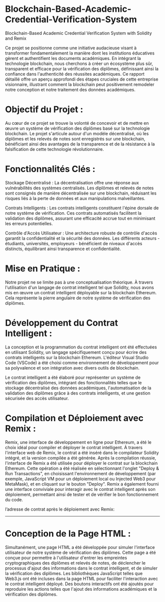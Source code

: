
# Blockchain-Based-Academic-Credential-Verification-System
Blockchain-Based Academic Credential Verification System with Solidity and Remix

Ce projet se positionne comme une initiative audacieuse visant à transformer fondamentalement la manière dont les institutions éducatives gèrent et authentifient les documents académiques.
En intégrant la technologie blockchain, nous cherchons à créer un écosystème plus sûr, transparent et efficace pour la vérification des diplômes, définissant ainsi la confiance dans l'authenticité 
des réussites académiques. Ce rapport détaillé offre un aperçu approfondi des étapes cruciales de cette entreprise visionnaire, 
illustrant comment la blockchain peut positivement remodeler notre conception et notre traitement des données académiques.

# Objectif du Projet :
Au cœur de ce projet se trouve la volonté de concevoir et de mettre en œuvre un système de vérification des diplômes basé sur la technologie blockchain. Le projet s'articule autour d'un modèle décentralisé, où les diplômes et les relevés de notes sont enregistrés sur une blockchain, bénéficiant ainsi des avantages de la transparence et de la résistance à la falsification de cette technologie révolutionnaire.

# Fonctionnalités Clés :
Stockage Décentralisé : La décentralisation offre une réponse aux vulnérabilités des systèmes centralisés. Les diplômes et relevés de notes sont consignés de manière décentralisée sur une blockchain, réduisant les risques liés à la perte de données et aux manipulations malveillantes.


Contrats Intelligents : Les contrats intelligents constituent l'épine dorsale de notre système de vérification. Ces contrats automatisés facilitent la validation des diplômes, assurant une efficacité accrue tout en minimisant les erreurs potentielles.

Contrôle d'Accès Utilisateur : Une architecture robuste de contrôle d'accès garantit la confidentialité et la sécurité des données. Les différents acteurs - étudiants, universités, employeurs - bénéficient de niveaux d'accès distincts, équilibrant ainsi transparence et confidentialité.

# Mise en Pratique :
Notre projet ne se limite pas à une conceptualisation théorique. À travers l'utilisation d'un langage de contrat intelligent tel que Solidity, nous avons mis en œuvre un contrat intelligent déployable sur la blockchain Ethereum. Cela représente la pierre angulaire de notre système de vérification des diplômes.


# Développement du Contrat Intelligent :
La conception et la programmation du contrat intelligent ont été effectuées en utilisant Solidity, un langage spécifiquement conçu pour écrire des contrats intelligents sur la blockchain Ethereum. L'éditeur Visual Studio Code (VSCode) a été choisi comme environnement de développement pour sa polyvalence et son intégration avec divers outils de blockchain.
     
Le contrat intelligent a été élaboré pour représenter un système de vérification des diplômes, intégrant des fonctionnalités telles que le stockage décentralisé des données académiques, l'automatisation de la validation des diplômes grâce à des contrats intelligents, et une gestion sécurisée des accès utilisateur.

# Compilation et Déploiement avec Remix :
Remix, une interface de développement en ligne pour Ethereum, a été le choix idéal pour compiler et déployer le contrat intelligent. À travers l'interface web de Remix, le contrat a été inséré dans le compilateur Solidity intégré, et la version compilée a été générée.
Après la compilation réussie, l'interface de Remix a été utilisée pour déployer le contrat sur la blockchain Ethereum. Cette opération a été réalisée en sélectionnant l'onglet "Deploy & Run Transactions", en choisissant l'environnement de développement (par exemple, JavaScript VM pour un déploiement local ou Injected Web3 pour MetaMask), et en cliquant sur le bouton "Deploy".
Remix a également fourni une interface conviviale pour interagir avec le contrat intelligent après son déploiement, permettant ainsi de tester et de vérifier le bon fonctionnement du code.



l’adresse de contrat après le déploiement avec Remix: 
**********************

# Conception de la Page HTML :
Simultanément, une page HTML a été développée pour simuler l'interface utilisateur de notre système de vérification des diplômes. Cette page a été conçue pour permettre à l'utilisateur d'entrer les empreintes cryptographiques des diplômes et relevés de notes, de déclencher le processus d'ajout des informations dans le contrat intelligent, et de simuler la vérification des diplômes.
Les bibliothèques JavaScript telles que Web3.js ont été incluses dans la page HTML pour faciliter l'interaction avec le contrat intelligent déployé. Des boutons interactifs ont été ajoutés pour reproduire les actions telles que l'ajout des informations académiques et la vérification des diplômes.
















